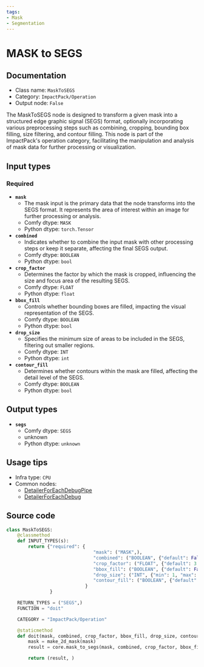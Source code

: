 ```yaml
---
tags:
- Mask
- Segmentation
---
```


# MASK to SEGS
## Documentation
- Class name: `MaskToSEGS`
- Category: `ImpactPack/Operation`
- Output node: `False`

The MaskToSEGS node is designed to transform a given mask into a structured edge graphic signal (SEGS) format, optionally incorporating various preprocessing steps such as combining, cropping, bounding box filling, size filtering, and contour filling. This node is part of the ImpactPack's operation category, facilitating the manipulation and analysis of mask data for further processing or visualization.
## Input types
### Required
- **`mask`**
    - The mask input is the primary data that the node transforms into the SEGS format. It represents the area of interest within an image for further processing or analysis.
    - Comfy dtype: `MASK`
    - Python dtype: `torch.Tensor`
- **`combined`**
    - Indicates whether to combine the input mask with other processing steps or keep it separate, affecting the final SEGS output.
    - Comfy dtype: `BOOLEAN`
    - Python dtype: `bool`
- **`crop_factor`**
    - Determines the factor by which the mask is cropped, influencing the size and focus area of the resulting SEGS.
    - Comfy dtype: `FLOAT`
    - Python dtype: `float`
- **`bbox_fill`**
    - Controls whether bounding boxes are filled, impacting the visual representation of the SEGS.
    - Comfy dtype: `BOOLEAN`
    - Python dtype: `bool`
- **`drop_size`**
    - Specifies the minimum size of areas to be included in the SEGS, filtering out smaller regions.
    - Comfy dtype: `INT`
    - Python dtype: `int`
- **`contour_fill`**
    - Determines whether contours within the mask are filled, affecting the detail level of the SEGS.
    - Comfy dtype: `BOOLEAN`
    - Python dtype: `bool`
## Output types
- **`segs`**
    - Comfy dtype: `SEGS`
    - unknown
    - Python dtype: `unknown`
## Usage tips
- Infra type: `CPU`
- Common nodes:
    - [DetailerForEachDebugPipe](../../ComfyUI-Impact-Pack/Nodes/DetailerForEachDebugPipe.md)
    - [DetailerForEachDebug](../../ComfyUI-Impact-Pack/Nodes/DetailerForEachDebug.md)



## Source code
```python
class MaskToSEGS:
    @classmethod
    def INPUT_TYPES(s):
        return {"required": {
                                "mask": ("MASK",),
                                "combined": ("BOOLEAN", {"default": False, "label_on": "True", "label_off": "False"}),
                                "crop_factor": ("FLOAT", {"default": 3.0, "min": 1.0, "max": 100, "step": 0.1}),
                                "bbox_fill": ("BOOLEAN", {"default": False, "label_on": "enabled", "label_off": "disabled"}),
                                "drop_size": ("INT", {"min": 1, "max": MAX_RESOLUTION, "step": 1, "default": 10}),
                                "contour_fill": ("BOOLEAN", {"default": False, "label_on": "enabled", "label_off": "disabled"}),
                             }
                }

    RETURN_TYPES = ("SEGS",)
    FUNCTION = "doit"

    CATEGORY = "ImpactPack/Operation"

    @staticmethod
    def doit(mask, combined, crop_factor, bbox_fill, drop_size, contour_fill=False):
        mask = make_2d_mask(mask)
        result = core.mask_to_segs(mask, combined, crop_factor, bbox_fill, drop_size, is_contour=contour_fill)

        return (result, )

```
